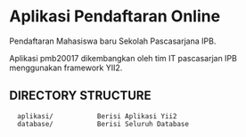 Aplikasi Pendaftaran Online
============================

Pendaftaran Mahasiswa baru Sekolah Pascasarjana IPB.

Aplikasi pmb20017 dikembangkan oleh tim IT pascasarjan IPB menggunakan framework YII2.

DIRECTORY STRUCTURE
-------------------

      aplikasi/           Berisi Aplikasi Yii2
      database/           Berisi Seluruh Database
     